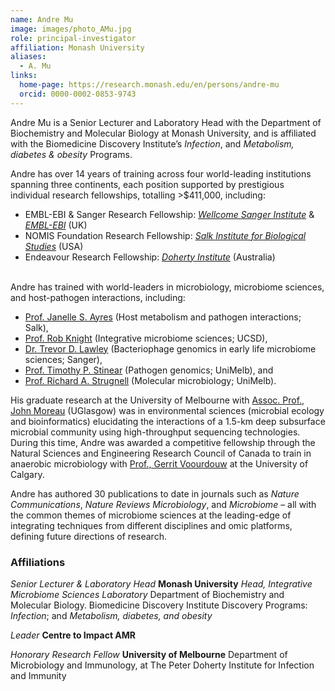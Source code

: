 ```yaml
---
name: Andre Mu
image: images/photo_AMu.jpg
role: principal-investigator
affiliation: Monash University
aliases:
  - A. Mu
links:
  home-page: https://research.monash.edu/en/persons/andre-mu
  orcid: 0000-0002-0853-9743
---
```


Andre Mu is a Senior Lecturer and Laboratory Head with the Department of Biochemistry and Molecular Biology at Monash University, and is affiliated with the Biomedicine Discovery Institute’s *Infection*, and *Metabolism, diabetes & obesity* Programs. 

Andre has over 14 years of training across four world-leading institutions spanning three continents, each position supported by prestigious individual research fellowships, totalling >$411,000, including:
- EMBL-EBI & Sanger Research Fellowship: [*Wellcome Sanger Institute*](https://www.sanger.ac.uk) & [*EMBL-EBI*](https://www.ebi.ac.uk) (UK)<br/>
- NOMIS Foundation Research Fellowship: [*Salk Institute for Biological Studies*](https://www.salk.edu) (USA)<br/>
- Endeavour Research Fellowship: [*Doherty Institute*](https://www.doherty.edu.au) (Australia)<br/><br/>

Andre has trained with world-leaders in microbiology, microbiome sciences, and host-pathogen interactions, including:<br/>
- [Prof. Janelle S. Ayres](https://www.salk.edu/scientist/janelle-ayres/) (Host metabolism and pathogen interactions; Salk),<br/>
- [Prof. Rob Knight](https://knightlab.ucsd.edu/wordpress/?page_id=47) (Integrative microbiome sciences; UCSD),<br/>
- [Dr. Trevor D. Lawley](https://www.sanger.ac.uk/person/lawley-trevor/) (Bacteriophage genomics in early life microbiome sciences; Sanger),<br/>
- [Prof. Timothy P. Stinear](https://www.doherty.edu.au/people/tim-stinear) (Pathogen genomics; UniMelb), and<br/>
- [Prof. Richard A. Strugnell](https://www.doherty.edu.au/people/professor-richard-dick-strugnell) (Molecular microbiology; UniMelb).<br/>

His graduate research at the University of Melbourne with [Assoc. Prof., John Moreau](https://www.gla.ac.uk/schools/ges/staff/johnmoreau/) (UGlasgow) was in environmental sciences (microbial ecology and bioinformatics) elucidating the interactions of a 1.5-km deep subsurface microbial community using high-throughput sequencing technologies. During this time, Andre was awarded a competitive fellowship through the Natural Sciences and Engineering Research Council of Canada to train in anaerobic microbiology with [Prof., Gerrit Voourdouw](https://profiles.ucalgary.ca/gerrit-voordouw) at the University of Calgary. 

Andre has authored 30 publications to date in journals such as *Nature Communications*, *Nature Reviews Microbiology*, and *Microbiome* – all with the common themes of microbiome sciences at the leading-edge of integrating techniques from different disciplines and omic platforms, defining future directions of research. 



### Affiliations

*Senior Lecturer & Laboratory Head*
**Monash University** 
*Head, Integrative Microbiome Sciences Laboratory*
Department of Biochemistry and Molecular Biology. 
Biomedicine Discovery Institute
Discovery Programs: *Infection*; and *Metabolism, diabetes, and obesity*

*Leader*
**Centre to Impact AMR**

*Honorary Research Fellow*
**University of Melbourne**
Department of Microbiology and Immunology, 
at The Peter Doherty Institute for Infection and Immunity

